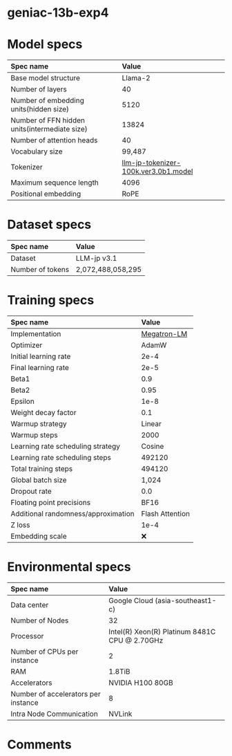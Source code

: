 # geniac-13b-exp4

# Model specs

|Spec name|Value|
|:---|:---|
|Base model structure|Llama-2|
|Number of layers|40|
|Number of embedding units(hidden size)|5120|
|Number of FFN hidden units(intermediate size)|13824|
|Number of attention heads|40|
|Vocabulary size|99,487|
|Tokenizer|[llm-jp-tokenizer-100k.ver3.0b1.model](https://github.com/llm-jp/llm-jp-tokenizer/blob/870a27ce6872e105e4b76cdf2e68c8b7ebfc6a37/models/ver3.0/llm-jp-tokenizer-100k.ver3.0b1.model)|
|Maximum sequence length|4096|
|Positional embedding|RoPE|

# Dataset specs
|Spec name|Value|
|:---|:---|
|Dataset|LLM-jp v3.1|
|Number of tokens|2,072,488,058,295|

# Training specs

|Spec name|Value|
|:---|:---|
|Implementation|[Megatron-LM](https://github.com/llm-jp/Megatron-LM/tree/9c8d91d6667a12e97bb84f103dbbe16f08dddcbb)|
|Optimizer|AdamW|
|Initial learning rate|2e-4|
|Final learning rate|2e-5|
|Beta1|0.9|
|Beta2|0.95|
|Epsilon|1e-8|
|Weight decay factor|0.1|
|Warmup strategy|Linear|
|Warmup steps|2000|
|Learning rate scheduling strategy|Cosine|
|Learning rate scheduling steps|492120|
|Total training steps|494120|
|Global batch size|1,024|
|Dropout rate|0.0|
|Floating point precisions|BF16|
|Additional randomness/approximation|Flash Attention|
|Z loss|1e-4|
|Embedding scale|❌|

# Environmental specs

|Spec name|Value|
|:---|:---|
|Data center|Google Cloud (asia-southeast1-c)|
|Number of Nodes|32|
|Processor|Intel(R) Xeon(R) Platinum 8481C CPU @ 2.70GHz|
|Number of CPUs per instance|2|
|RAM|1.8TiB|
|Accelerators|NVIDIA H100 80GB|
|Number of accelerators per instance|8|
|Intra Node Communication |NVLink|

# Comments
